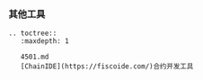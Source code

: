 ### 其他工具

```eval_rst
.. toctree::
   :maxdepth: 1

   4501.md
   [ChainIDE](https://fiscoide.com/)合约开发工具
```
   